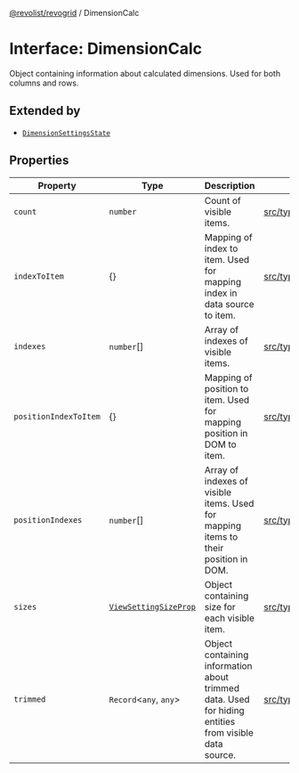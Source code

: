 [@revolist/revogrid](README.md) / DimensionCalc

# Interface: DimensionCalc

Object containing information about calculated dimensions.
Used for both columns and rows.

## Extended by

- [`DimensionSettingsState`](Interface.DimensionSettingsState.md)

## Properties

| Property | Type | Description | Defined in |
| ------ | ------ | ------ | ------ |
| `count` | `number` | Count of visible items. | [src/types/interfaces.ts:586](https://github.com/revolist/revogrid/blob/a84fead7f1878a976ea465cbf9b4f0472345b7b1/src/types/interfaces.ts#L586) |
| `indexToItem` | \{\} | Mapping of index to item. Used for mapping index in data source to item. | [src/types/interfaces.ts:609](https://github.com/revolist/revogrid/blob/a84fead7f1878a976ea465cbf9b4f0472345b7b1/src/types/interfaces.ts#L609) |
| `indexes` | `number`[] | Array of indexes of visible items. | [src/types/interfaces.ts:581](https://github.com/revolist/revogrid/blob/a84fead7f1878a976ea465cbf9b4f0472345b7b1/src/types/interfaces.ts#L581) |
| `positionIndexToItem` | \{\} | Mapping of position to item. Used for mapping position in DOM to item. | [src/types/interfaces.ts:598](https://github.com/revolist/revogrid/blob/a84fead7f1878a976ea465cbf9b4f0472345b7b1/src/types/interfaces.ts#L598) |
| `positionIndexes` | `number`[] | Array of indexes of visible items. Used for mapping items to their position in DOM. | [src/types/interfaces.ts:592](https://github.com/revolist/revogrid/blob/a84fead7f1878a976ea465cbf9b4f0472345b7b1/src/types/interfaces.ts#L592) |
| `sizes` | [`ViewSettingSizeProp`](TypeAlias.ViewSettingSizeProp.md) | Object containing size for each visible item. | [src/types/interfaces.ts:625](https://github.com/revolist/revogrid/blob/a84fead7f1878a976ea465cbf9b4f0472345b7b1/src/types/interfaces.ts#L625) |
| `trimmed` | `Record`\<`any`, `any`\> | Object containing information about trimmed data. Used for hiding entities from visible data source. | [src/types/interfaces.ts:620](https://github.com/revolist/revogrid/blob/a84fead7f1878a976ea465cbf9b4f0472345b7b1/src/types/interfaces.ts#L620) |
